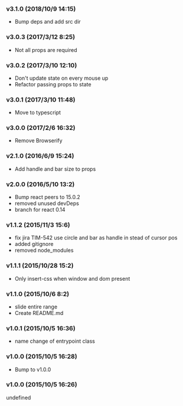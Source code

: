 ### v3.1.0	(2018/10/9 14:15)
* Bump deps and add src dir

### v3.0.3	(2017/3/12 8:25)
* Not all props are required

### v3.0.2	(2017/3/10 12:10)
* Don't update state on every mouse up
* Refactor passing props to state

### v3.0.1	(2017/3/10 11:48)
* Move to typescript

### v3.0.0	(2017/2/6 16:32)
* Remove Browserify

### v2.1.0	(2016/6/9 15:24)
* Add handle and bar size to props

### v2.0.0	(2016/5/10 13:2)
* Bump react peers to 15.0.2
* removed unused devDeps
* branch for react 0.14

### v1.1.2	(2015/11/3 15:6)
* fix jira TIM-542 use circle and bar as handle in stead of cursor pos
* added gitignore
* removed node_modules

### v1.1.1	(2015/10/28 15:2)
* Only insert-css when window and dom present

### v1.1.0	(2015/10/6 8:2)
* slide entire range
* Create README.md

### v1.0.1	(2015/10/5 16:36)
* name change of entrypoint class

### v1.0.0	(2015/10/5 16:28)
* Bump to v1.0.0

### v1.0.0	(2015/10/5 16:26)


undefined